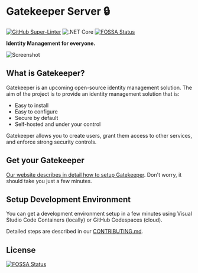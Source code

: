# Gatekeeper Server 🔒
[![GitHub Super-Linter](https://github.com/GetGatekeeper/Server/workflows/Lint%20Code%20Base/badge.svg)](https://github.com/marketplace/actions/super-linter) ![.NET Core](https://github.com/GetGatekeeper/Server/workflows/.NET%20Core/badge.svg)
[![FOSSA Status](https://app.fossa.com/api/projects/git%2Bgithub.com%2FGetGatekeeper%2FServer.svg?type=shield)](https://app.fossa.com/projects/git%2Bgithub.com%2FGetGatekeeper%2FServer?ref=badge_shield)

**Identity Management for everyone.**

![Screenshot](https://gatekeeper.page/img/screenshots/desktop.png)

## What is Gatekeeper?

Gatekeeper is an upcoming open-source identity management solution. The aim of the project is to provide an identity management solution that is:

- Easy to install
- Easy to configure
- Secure by default
- Self-hosted and under your control

Gatekeeper allows you to create users, grant them access to other services, and enforce strong security controls.

## Get your Gatekeeper

[Our website describes in detail how to setup Gatekeeper](https://gatekeeper.page/en/install/). Don't worry, it should take you just a few minutes.

## Setup Development Environment

You can get a development environment setup in a few minutes using Visual Studio Code Containers (locally) or GitHub Codespaces (cloud). 

Detailed steps are described in our [CONTRIBUTING.md](https://github.com/GetGatekeeper/Server/blob/main/CONTRIBUTING.md).

## License
[![FOSSA Status](https://app.fossa.com/api/projects/git%2Bgithub.com%2FGetGatekeeper%2FServer.svg?type=large)](https://app.fossa.com/projects/git%2Bgithub.com%2FGetGatekeeper%2FServer?ref=badge_large)

